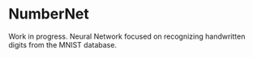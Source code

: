 # NumberNet
Work in progress.
Neural Network focused on recognizing handwritten digits from the MNIST database.
